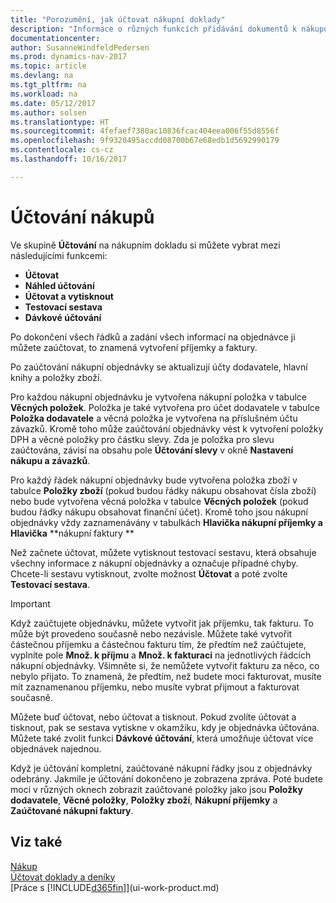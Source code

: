 ```yaml
---
title: "Porozumění, jak účtovat nákupní doklady"
description: "Informace o různých funkcích přidávání dokumentů k nákupu."
documentationcenter: 
author: SusanneWindfeldPedersen
ms.prod: dynamics-nav-2017
ms.topic: article
ms.devlang: na
ms.tgt_pltfrm: na
ms.workload: na
ms.date: 05/12/2017
ms.author: solsen
ms.translationtype: HT
ms.sourcegitcommit: 4fefaef7380ac10836fcac404eea006f55d8556f
ms.openlocfilehash: 9f9320495accdd08700b67e68edb1d5692990179
ms.contentlocale: cs-cz
ms.lasthandoff: 10/16/2017

---
```

# <a name="posting-purchases"></a>Účtování nákupů
Ve skupině **Účtování** na nákupním dokladu si můžete vybrat mezi následujícími funkcemi:

* **Účtovat**
* **Náhled účtování**
* **Účtovat a vytisknout**
* **Testovací sestava**
* **Dávkové účtování**

Po dokončení všech řádků a zadání všech informací na objednávce ji můžete zaúčtovat, to znamená vytvoření příjemky a faktury.

Po zaúčtování nákupní objednávky se aktualizují účty dodavatele, hlavní knihy a položky zboží.

Pro každou nákupní objednávku je vytvořena nákupní položka v tabulce **Věcných položek**. Položka je také vytvořena pro účet dodavatele v tabulce **Položka dodavatele** a věcná položka je vytvořena na příslušném účtu závazků. Kromě toho může zaúčtování objednávky vést k vytvoření položky DPH a věcné položky pro částku slevy. Zda je položka pro slevu zaúčtována, závisí na obsahu pole **Účtování slevy** v okně **Nastavení nákupu a závazků**.

Pro každý řádek nákupní objednávky bude vytvořena položka zboží v tabulce **Položky zboží** (pokud budou řádky nákupu obsahovat čísla zboží) nebo bude vytvořena věcná položka v tabulce **Věcných položek** (pokud budou řádky nákupu obsahovat finanční účet). Kromě toho jsou nákupní objednávky vždy zaznamenávány v tabulkách **Hlavička nákupní příjemky a  Hlavička** **nákupní faktury **

Než začnete účtovat, můžete vytisknout testovací sestavu, která obsahuje všechny informace z nákupní objednávky a označuje případné chyby. Chcete-li sestavu vytisknout, zvolte možnost **Účtovat** a poté zvolte **Testovací sestava**.

> [!IMPORTANT]  
>   Když zaúčtujete objednávku, můžete vytvořit jak příjemku, tak fakturu. To může být provedeno současně nebo nezávisle. Můžete také vytvořit částečnou příjemku a částečnou fakturu tím, že předtím než zaúčtujete, vyplníte pole **Množ. k příjmu** a **Množ. k fakturaci** na jednotlivých řádcích nákupní objednávky. Všimněte si, že nemůžete vytvořit fakturu za něco, co nebylo přijato. To znamená, že předtím, než budete moci fakturovat, musíte mít zaznamenanou příjemku, nebo musíte vybrat přijmout a fakturovat současně.

Můžete buď účtovat, nebo účtovat a tisknout. Pokud zvolíte účtovat a tisknout, pak se sestava vytiskne v okamžiku, kdy je objednávka účtována. Můžete také zvolit funkci **Dávkové účtování**, která umožňuje účtovat více objednávek najednou.

Když je účtování kompletní, zaúčtované nákupní řádky jsou z objednávky odebrány. Jakmile je účtování dokončeno je zobrazena zpráva. Poté budete moci v různých oknech zobrazit zaúčtované položky jako jsou **Položky dodavatele**, **Věcné položky**, **Položky zboží**, **Nákupní příjemky** a **Zaúčtované nákupní faktury**.

## <a name="see-also"></a>Viz také
[Nákup](purchasing-manage-purchasing.md)  
[Účtovat doklady a deníky](ui-post-documents-journals.md)  
[Práce s [!INCLUDE[d365fin](includes/d365fin_md.md)]](ui-work-product.md)


